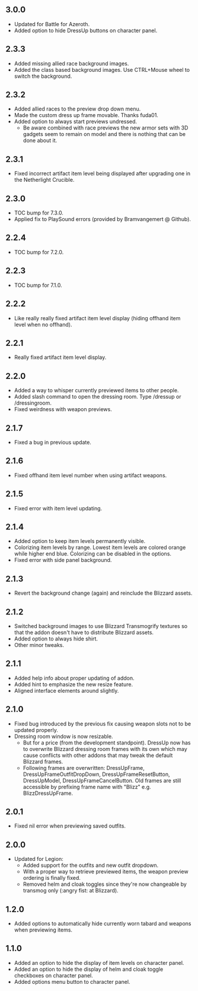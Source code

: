 ## 3.0.0
* Updated for Battle for Azeroth.
* Added option to hide DressUp buttons on character panel.

## 2.3.3
* Added missing allied race background images.
* Added the class based background images. Use CTRL+Mouse wheel to switch the background.

## 2.3.2
* Added allied races to the preview drop down menu.
* Made the custom dress up frame movable. Thanks fuda01.
* Added option to always start previews undressed.
	* Be aware combined with race previews the new armor sets with 3D gadgets seem to remain on model and there is nothing that can be done about it.

## 2.3.1
* Fixed incorrect artifact item level being displayed after upgrading one in the Netherlight Crucible.

## 2.3.0
* TOC bump for 7.3.0.
* Applied fix to PlaySound errors (provided by Bramvangemert @ Github).

## 2.2.4
* TOC bump for 7.2.0.

## 2.2.3
* TOC bump for 7.1.0.

## 2.2.2
* Like really really fixed artifact item level display (hiding offhand item level when no offhand).

## 2.2.1
* Really fixed artifact item level display.

## 2.2.0
* Added a way to whisper currently previewed items to other people.
* Added slash command to open the dressing room. Type /dressup or /dressingroom.
* Fixed weirdness with weapon previews.

## 2.1.7
* Fixed a bug in previous update.

## 2.1.6
* Fixed offhand item level number when using artifact weapons.

## 2.1.5
* Fixed error with item level updating.

## 2.1.4
* Added option to keep item levels permanently visible.
* Colorizing item levels by range. Lowest item levels are colored orange while higher end blue. Colorizing can be disabled in the options.
* Fixed error with side panel background.

## 2.1.3
* Revert the background change (again) and reinclude the Blizzard assets.

## 2.1.2
* Switched background images to use Blizzard Transmogrify textures so that the addon doesn't have to distribute Blizzard assets.
* Added option to always hide shirt.
* Other minor tweaks.

## 2.1.1
* Added help info about proper updating of addon.
* Added hint to emphasize the new resize feature.
* Aligned interface elements around slightly.

## 2.1.0
* Fixed bug introduced by the previous fix causing weapon slots not to be updated properly.
* Dressing room window is now resizable.
	* But for a price (from the development standpoint). DressUp now has to overwrite Blizzard dressing room frames with its own which may cause conflicts with other addons that may tweak the default Blizzard frames.
	* Following frames are overwritten: DressUpFrame, DressUpFrameOutfitDropDown, DressUpFrameResetButton, DressUpModel, DressUpFrameCancelButton. Old frames are still accessible by prefixing frame name with "Blizz" e.g. BlizzDressUpFrame.

## 2.0.1
* Fixed nil error when previewing saved outfits.

## 2.0.0
* Updated for Legion:
  * Added support for the outfits and new outfit dropdown.
  * With a proper way to retrieve previewed items, the weapon preview ordering is finally fixed.
  * Removed helm and cloak toggles since they're now changeable by transmog only (:angry fist: at Blizzard).

## 1.2.0
* Added options to automatically hide currently worn tabard and weapons when previewing items.

## 1.1.0
* Added an option to hide the display of item levels on character panel.
* Added an option to hide the display of helm and cloak toggle checkboxes on character panel.
* Added options menu button to character panel.
